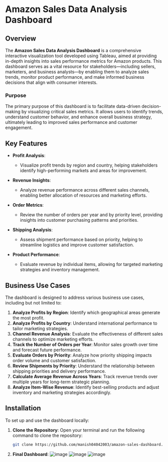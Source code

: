 # Amazon Sales Data Analysis Dashboard

## Overview

The **Amazon Sales Data Analysis Dashboard** is a comprehensive interactive visualization tool developed using Tableau, aimed at providing in-depth insights into sales performance metrics for Amazon products. This dashboard serves as a vital resource for stakeholders—including sellers, marketers, and business analysts—by enabling them to analyze sales trends, monitor product performance, and make informed business decisions that align with consumer interests.

### Purpose

The primary purpose of this dashboard is to facilitate data-driven decision-making by visualizing critical sales metrics. It allows users to identify trends, understand customer behavior, and enhance overall business strategy, ultimately leading to improved sales performance and customer engagement.

## Key Features

- **Profit Analysis**: 
  - Visualize profit trends by region and country, helping stakeholders identify high-performing markets and areas for improvement.
  
- **Revenue Insights**: 
  - Analyze revenue performance across different sales channels, enabling better allocation of resources and marketing efforts.
  
- **Order Metrics**: 
  - Review the number of orders per year and by priority level, providing insights into customer purchasing patterns and priorities.
  
- **Shipping Analysis**: 
  - Assess shipment performance based on priority, helping to streamline logistics and improve customer satisfaction.
  
- **Product Performance**: 
  - Evaluate revenue by individual items, allowing for targeted marketing strategies and inventory management.

## Business Use Cases

The dashboard is designed to address various business use cases, including but not limited to:

1. **Analyze Profits by Region**: Identify which geographical areas generate the most profit.
2. **Analyze Profits by Country**: Understand international performance to tailor marketing strategies.
3. **Channel Revenue Analysis**: Evaluate the effectiveness of different sales channels to optimize marketing efforts.
4. **Track the Number of Orders per Year**: Monitor sales growth over time and forecast future performance.
5. **Evaluate Orders by Priority**: Analyze how priority shipping impacts order volume and customer satisfaction.
6. **Review Shipments by Priority**: Understand the relationship between shipping priorities and delivery performance.
7. **Calculate Average Revenue Across Years**: Track revenue trends over multiple years for long-term strategic planning.
8. **Analyze Item-Wise Revenue**: Identify best-selling products and adjust inventory and marketing strategies accordingly.


## Installation

To set up and use the dashboard locally:

1. **Clone the Repository**:
   Open your terminal and run the following command to clone the repository:
   ```bash
   git clone https://github.com/manish04042003/amazon-sales-dashboard.git
2. **Final Dashboard**:
   ![image](https://github.com/user-attachments/assets/0ff27422-19ec-4ea3-96b9-fb3fd43d2766)
   ![image](https://github.com/user-attachments/assets/b46670e7-91bd-4b4b-b5ce-729337baec57)
   ![image](https://github.com/user-attachments/assets/fce76882-f71e-49c3-b33f-441aaf26eaee)



